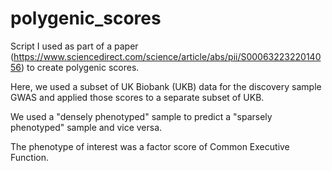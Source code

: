# polygenic_scores

Script I used as part of a paper (https://www.sciencedirect.com/science/article/abs/pii/S0006322322014056) to create polygenic scores.

Here, we used a subset of UK Biobank (UKB) data for the discovery sample GWAS and applied those scores to a separate subset of UKB. 

We used a "densely phenotyped" sample to predict a "sparsely phenotyped" sample and vice versa.

The phenotype of interest was a factor score of Common Executive Function. 
